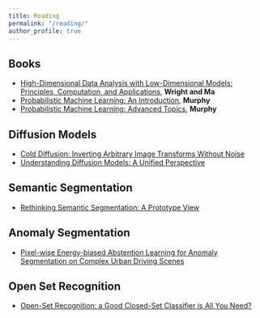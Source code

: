 ```yaml
---
title: Reading
permalink: "/reading/"
author_profile: true
---
```


## Books
* [High-Dimensional Data Analysis with Low-Dimensional Models: Principles, Computation, and Applications](https://book-wright-ma.github.io/), **Wright and Ma**
* [Probabilistic Machine Learning: An Introduction](https://probml.github.io/pml-book/book1.html), **Murphy**
* [Probabilistic Machine Learning: Advanced Topics](https://probml.github.io/pml-book/book2.html), **Murphy**

## Diffusion Models
* [Cold Diffusion: Inverting Arbitrary Image Transforms Without Noise](https://arxiv.org/abs/2208.09392)
* [Understanding Diffusion Models: A Unified Perspective](https://arxiv.org/abs/2208.11970)

## Semantic Segmentation
* [Rethinking Semantic Segmentation: A Prototype View](https://arxiv.org/abs/2203.15102)

## Anomaly Segmentation
* [Pixel-wise Energy-biased Abstention Learning for Anomaly Segmentation on Complex Urban Driving Scenes](https://arxiv.org/abs/2111.12264v4)

## Open Set Recognition
* [Open-Set Recognition: a Good Closed-Set Classifier is All You Need?](https://www.robots.ox.ac.uk/~vgg/research/osr/)
